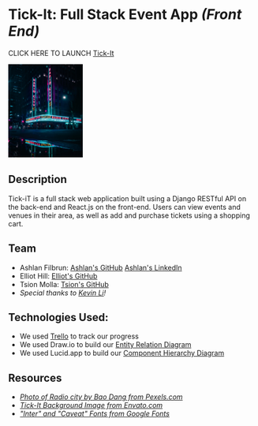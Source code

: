 # Tick-It: Full Stack Event App _(Front End)_

CLICK HERE TO LAUNCH <a href=''>Tick-It</a>

<img alt="A photo of Radio City Music Hall illuminated at night. Photo by Bao Dang from Pexels." src="https://github.com/ashfilbrun/Tick-itFrontEnd/blob/4d5149888874d405b7acd7f9e4cf4e0d5d278410/radio-city.jpg" width=30% height=60% />

## Description
Tick-iT is a full stack web application built using a Django RESTful API on the back-end and React.js on the front-end.
Users can view events and venues in their area, as well as add and purchase tickets using a shopping cart.

## Team
- Ashlan Filbrun: [Ashlan's GitHub](https://github.com/ashfilbrun) [Ashlan's LinkedIn]()
- Elliot Hill: [Elliot's GitHub](https://github.com/elliotvhill)
- Tsion Molla: [Tsion's GitHub](https://github.com/Tsion-oss)
- _Special thanks to [Kevin Li](https://github.com/kevinleet)!_

## Technologies Used:
- We used [Trello](https://trello.com/b/BBSNESHE/tick-it-full-stackathon-trello) to track our progress
- We used Draw.io to build our [Entity Relation Diagram](https://drive.google.com/file/d/19qQSasc2r3BXgyeW38QzjbCNFugeRScI/view?usp=sharing)
- We used Lucid.app to build our [Component Hierarchy Diagram](https://lucid.app/lucidchart/12b5d298-e443-459d-a601-8f230bcf9ced/edit?invitationId=inv_b4d7128e-e5e5-420b-be64-46cbb8a1462a&page=0_0#)


## Resources
- _[Photo of Radio city by Bao Dang from Pexels.com](https://www.pexels.com/photo/radio-city-music-hall-during-night-time-3700369/)_
- _[Tick-It Background Image from Envato.com](https://elements.envato.com/?irgwc=1&clickid=x0bWyIX9XxyNWaMzSlQr3zPQUkFz9111yVy2V00&iradid=298927&utm_campaign=elements_af_1787088&iradtype=ONLINE_TRACKING_LINK&irmptype=mediapartner&utm_medium=affiliate&utm_source=impact_radius&mp=Shashank)_
- _["Inter" and "Caveat" Fonts from Google Fonts](https://fonts.google.com/)_
